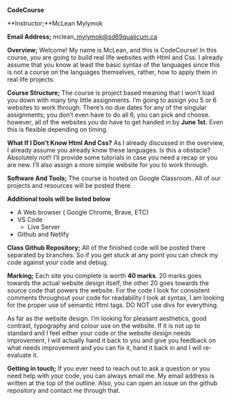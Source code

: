 **CodeCourse**

**Instructor;**McLean Mylymok 

**Email Address;** mclean\_mylymok@sd69qualicum.ca

**Overview;** Welcome! My name is McLean, and this is CodeCourse! In this course, you are going to build real life websites with Html and Css. I already assume that you know at least the basic syntax of the languages since this is not a course on the languages themselves, rather, how to apply them in real life projects. 

**Course Structure;** The course is project based meaning that I won’t load you down with many tiny little assignments. I’m going to assign you 5 or 6 websites to work through. There’s no due dates for any of the singular assignments; you don’t even have to do all 6, you can pick and choose. however, all of the websites you do  have to get handed in by **June 1st.** Even this is flexible depending on timing. 

**What If I Don’t Know Html And Css?**  As I already discussed in the overview, I already assume you already know these languages. Is this a obstacle? Absolutely not!! I’ll provide some tutorials in case you need a recap or you are new. I’ll also assign a more simple website for you to work through. 

**Software And Tools;** The course is hosted on Google Classroom. All of our projects and resources will be posted there. 

**Additional tools will be listed below** 

- A Web browser ( Google Chrome, Brave, ETC) 
- VS Code
  - Live Server
- Github and Netlify 

**Class Github Repository;** All of the finished code will be posted there separated by branches. So if you get stuck at any point you can check my code against your code and debug. 

**Marking;** Each site you complete is worth **40 marks**.  20 marks goes towards the actual website design itself, the other 20 goes towards the source code that powers the website. For the code  I look for consistent comments throughout your code for readability I look at syntax, I am looking for the proper use of semantic Html tags. DO NOT use divs for everything.  

As far as the website design. I’m looking for pleasant aesthetics, good contrast, typography and colour use on the website. If it is not up to standard and I feel either your code or the website design needs improvement, I will actually hand it back to you and give you feedback on what needs improvement and you can fix it, hand it back in and I will re-evaluate it. 

**Getting in touch;** If you ever need to reach out to ask a question or you need help with your code, you can always email me. My email address is written at the top of the outline. Also, you can open an issue on the github repository and contact me through that. 
